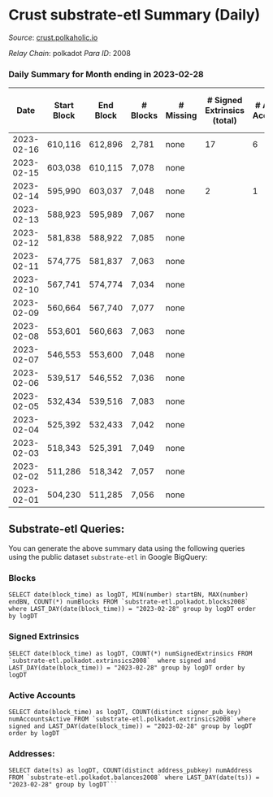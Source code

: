 # Crust substrate-etl Summary (Daily)

_Source_: [crust.polkaholic.io](https://crust.polkaholic.io)

*Relay Chain*: polkadot
*Para ID*: 2008



### Daily Summary for Month ending in 2023-02-28


| Date | Start Block | End Block | # Blocks | # Missing | # Signed Extrinsics (total) | # Active Accounts | # Addresses with Balances | # Events | # Transfers | # XCM Transfers In | # XCM Transfers Out |
| ---- | ----------- | --------- | -------- | --------- | --------------------------- | ----------------- | ------------------------- | -------- | ----------- | ------------------ | ------------------- |
| 2023-02-16 | 610,116 | 612,896 | 2,781 | none  | 17 | 6 |  | 5,655 |   |   |   |
| 2023-02-15 | 603,038 | 610,115 | 7,078 | none  |  |  |  | 14,163 |   |   |   |
| 2023-02-14 | 595,990 | 603,037 | 7,048 | none  | 2 | 1 |  | 14,114 | 1  |   |   |
| 2023-02-13 | 588,923 | 595,989 | 7,067 | none  |  |  |  |  |   |   |   |
| 2023-02-12 | 581,838 | 588,922 | 7,085 | none  |  |  |  |  |   |   |   |
| 2023-02-11 | 574,775 | 581,837 | 7,063 | none  |  |  |  |  |   |   |   |
| 2023-02-10 | 567,741 | 574,774 | 7,034 | none  |  |  |  |  |   |   |   |
| 2023-02-09 | 560,664 | 567,740 | 7,077 | none  |  |  | 985 |  |   |   |   |
| 2023-02-08 | 553,601 | 560,663 | 7,063 | none  |  |  | 985 |  |   |   |   |
| 2023-02-07 | 546,553 | 553,600 | 7,048 | none  |  |  | 985 |  |   |   |   |
| 2023-02-06 | 539,517 | 546,552 | 7,036 | none  |  |  | 985 |  |   |   |   |
| 2023-02-05 | 532,434 | 539,516 | 7,083 | none  |  |  | 984 |  |   |   |   |
| 2023-02-04 | 525,392 | 532,433 | 7,042 | none  |  |  | 984 |  |   |   |   |
| 2023-02-03 | 518,343 | 525,391 | 7,049 | none  |  |  | 984 |  |   |   |   |
| 2023-02-02 | 511,286 | 518,342 | 7,057 | none  |  |  | 984 |  |   |   |   |
| 2023-02-01 | 504,230 | 511,285 | 7,056 | none  |  |  | 981 |  |   |   |   |

## Substrate-etl Queries:
You can generate the above summary data using the following queries using the public dataset `substrate-etl` in Google BigQuery:


### Blocks
```
SELECT date(block_time) as logDT, MIN(number) startBN, MAX(number) endBN, COUNT(*) numBlocks FROM `substrate-etl.polkadot.blocks2008`  where LAST_DAY(date(block_time)) = "2023-02-28" group by logDT order by logDT
```


### Signed Extrinsics
```
SELECT date(block_time) as logDT, COUNT(*) numSignedExtrinsics FROM `substrate-etl.polkadot.extrinsics2008`  where signed and LAST_DAY(date(block_time)) = "2023-02-28" group by logDT order by logDT
```


### Active Accounts
```
SELECT date(block_time) as logDT, COUNT(distinct signer_pub_key) numAccountsActive FROM `substrate-etl.polkadot.extrinsics2008` where signed and LAST_DAY(date(block_time)) = "2023-02-28" group by logDT order by logDT
```


### Addresses:
```
SELECT date(ts) as logDT, COUNT(distinct address_pubkey) numAddress FROM `substrate-etl.polkadot.balances2008` where LAST_DAY(date(ts)) = "2023-02-28" group by logDT```

